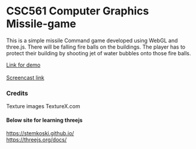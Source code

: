 # CSC561 Computer Graphics <br> Missile-game 
This is a simple missile Command game developed using WebGL and three.js. There will be falling fire balls on the buildings. The player has to protect their building by shooting jet of water bubbles onto those fire balls.


[Link for demo](https://suniltheta.github.io)
<br><br>
[Screencast link](https://youtu.be/4io5-bKs0ps)

### Credits

Texture images TextureX.com

#### Below site for learning threejs
https://stemkoski.github.io/ <br> https://threejs.org/docs/

